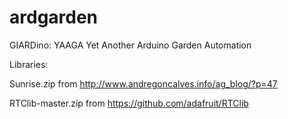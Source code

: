 # ardgarden
GIARDino: YAAGA Yet Another Arduino Garden Automation


Libraries:

Sunrise.zip from http://www.andregoncalves.info/ag_blog/?p=47 

RTClib-master.zip from https://github.com/adafruit/RTClib 


